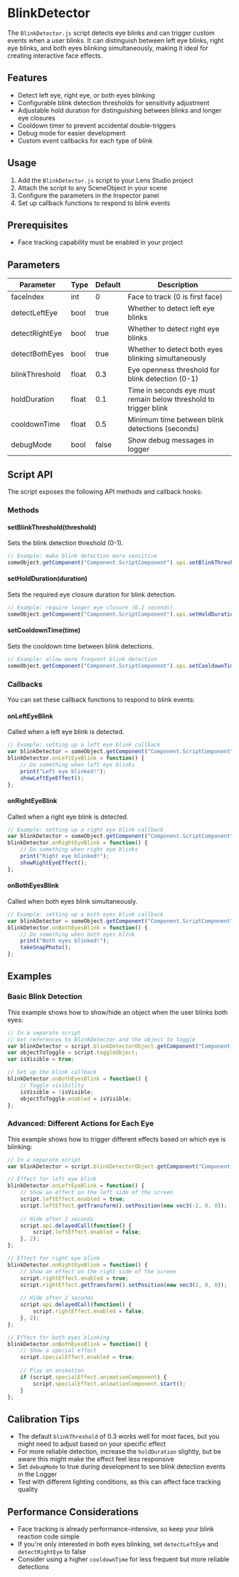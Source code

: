 # BlinkDetector

The `BlinkDetector.js` script detects eye blinks and can trigger custom events when a user blinks. It can distinguish between left eye blinks, right eye blinks, and both eyes blinking simultaneously, making it ideal for creating interactive face effects.

## Features

- Detect left eye, right eye, or both eyes blinking
- Configurable blink detection thresholds for sensitivity adjustment
- Adjustable hold duration for distinguishing between blinks and longer eye closures
- Cooldown timer to prevent accidental double-triggers
- Debug mode for easier development
- Custom event callbacks for each type of blink

## Usage

1. Add the `BlinkDetector.js` script to your Lens Studio project
2. Attach the script to any SceneObject in your scene
3. Configure the parameters in the Inspector panel
4. Set up callback functions to respond to blink events

## Prerequisites

- Face tracking capability must be enabled in your project

## Parameters

| Parameter | Type | Default | Description |
|------------|------|---------|-------------|
| faceIndex | int | 0 | Face to track (0 is first face) |
| detectLeftEye | bool | true | Whether to detect left eye blinks |
| detectRightEye | bool | true | Whether to detect right eye blinks |
| detectBothEyes | bool | true | Whether to detect both eyes blinking simultaneously |
| blinkThreshold | float | 0.3 | Eye openness threshold for blink detection (0-1) |
| holdDuration | float | 0.1 | Time in seconds eye must remain below threshold to trigger blink |
| cooldownTime | float | 0.5 | Minimum time between blink detections (seconds) |
| debugMode | bool | false | Show debug messages in logger |

## Script API

The script exposes the following API methods and callback hooks:

### Methods

#### setBlinkThreshold(threshold)
Sets the blink detection threshold (0-1).

```javascript
// Example: make blink detection more sensitive
someObject.getComponent("Component.ScriptComponent").api.setBlinkThreshold(0.2);
```

#### setHoldDuration(duration)
Sets the required eye closure duration for blink detection.

```javascript
// Example: require longer eye closure (0.2 seconds)
someObject.getComponent("Component.ScriptComponent").api.setHoldDuration(0.2);
```

#### setCooldownTime(time)
Sets the cooldown time between blink detections.

```javascript
// Example: allow more frequent blink detection
someObject.getComponent("Component.ScriptComponent").api.setCooldownTime(0.3);
```

### Callbacks

You can set these callback functions to respond to blink events:

#### onLeftEyeBlink
Called when a left eye blink is detected.

```javascript
// Example: setting up a left eye blink callback
var blinkDetector = someObject.getComponent("Component.ScriptComponent").api;
blinkDetector.onLeftEyeBlink = function() {
    // Do something when left eye blinks
    print("Left eye blinked!");
    showLeftEyeEffect();
};
```

#### onRightEyeBlink
Called when a right eye blink is detected.

```javascript
// Example: setting up a right eye blink callback
var blinkDetector = someObject.getComponent("Component.ScriptComponent").api;
blinkDetector.onRightEyeBlink = function() {
    // Do something when right eye blinks
    print("Right eye blinked!");
    showRightEyeEffect();
};
```

#### onBothEyesBlink
Called when both eyes blink simultaneously.

```javascript
// Example: setting up a both eyes blink callback
var blinkDetector = someObject.getComponent("Component.ScriptComponent").api;
blinkDetector.onBothEyesBlink = function() {
    // Do something when both eyes blink
    print("Both eyes blinked!");
    takeSnapPhoto();
};
```

## Examples

### Basic Blink Detection
This example shows how to show/hide an object when the user blinks both eyes:

```javascript
// In a separate script
// Get references to BlinkDetector and the object to toggle
var blinkDetector = script.blinkDetectorObject.getComponent("Component.ScriptComponent").api;
var objectToToggle = script.toggleObject;
var isVisible = true;

// Set up the blink callback
blinkDetector.onBothEyesBlink = function() {
    // Toggle visibility
    isVisible = !isVisible;
    objectToToggle.enabled = isVisible;
};
```

### Advanced: Different Actions for Each Eye
This example shows how to trigger different effects based on which eye is blinking:

```javascript
// In a separate script
var blinkDetector = script.blinkDetectorObject.getComponent("Component.ScriptComponent").api;

// Effect for left eye blink
blinkDetector.onLeftEyeBlink = function() {
    // Show an effect on the left side of the screen
    script.leftEffect.enabled = true;
    script.leftEffect.getTransform().setPosition(new vec3(-2, 0, 0));
    
    // Hide after 2 seconds
    script.api.delayedCall(function() {
        script.leftEffect.enabled = false;
    }, 2);
};

// Effect for right eye blink
blinkDetector.onRightEyeBlink = function() {
    // Show an effect on the right side of the screen
    script.rightEffect.enabled = true;
    script.rightEffect.getTransform().setPosition(new vec3(2, 0, 0));
    
    // Hide after 2 seconds
    script.api.delayedCall(function() {
        script.rightEffect.enabled = false;
    }, 2);
};

// Effect for both eyes blinking
blinkDetector.onBothEyesBlink = function() {
    // Show a special effect
    script.specialEffect.enabled = true;
    
    // Play an animation
    if (script.specialEffect.animationComponent) {
        script.specialEffect.animationComponent.start();
    }
};
```

## Calibration Tips

- The default `blinkThreshold` of 0.3 works well for most faces, but you might need to adjust based on your specific effect
- For more reliable detection, increase the `holdDuration` slightly, but be aware this might make the effect feel less responsive
- Set `debugMode` to true during development to see blink detection events in the Logger
- Test with different lighting conditions, as this can affect face tracking quality

## Performance Considerations

- Face tracking is already performance-intensive, so keep your blink reaction code simple
- If you're only interested in both eyes blinking, set `detectLeftEye` and `detectRightEye` to false
- Consider using a higher `cooldownTime` for less frequent but more reliable detections 